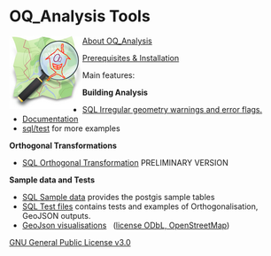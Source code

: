 # OQ_Analysis Tools         

<img align="left" width="132" height="132" src="img/OQi_132.png">

[About OQ_Analysis](README.md)

[Prerequisites & Installation](docs/Installation.md)


Main features:

**Building Analysis** 

- [SQL Irregular geometry warnings and error flags.](https://github.com/pierzen/OQ_Analysis/blob/master/sql/Analysis/OQ_01_Analysis_Table_Ways_Topology.sql)
- [Documentation](docs/OQ_01_Building_Analysis%20-%20Buildings%20Topological%20evaluation%20and%20Form%20analysis.md)
- [sql/test](https://github.com/pierzen/OQ_Analysis/blob/master/sql/test) for more examples

**Orthogonal Transformations**

- [SQL Orthogonal Transformation](https://github.com/pierzen/OQ_Analysis/blob/master/sql/Orthogonal/OQ_Orthogonal.sql) PRELIMINARY VERSION

**Sample data and Tests**

- [SQL Sample data](https://github.com/pierzen/OQ_Analysis/blob/master/sql/test/OQ_Sample_Data.sql) provides the postgis sample tables
- [SQL Test files](https://github.com/pierzen/OQ_Analysis/blob/master/sql/test) contains tests and examples of Orthogonalisation, GeoJSON outputs.
- [GeoJson visualisations](https://github.com/pierzen/OQ_Analysis/blob/master/sql/test/geojson) &nbsp; ([license ODbL, OpenStreetMap](https://www.openstreetmap.org/copyright))

[GNU General Public License v3.0](LICENSE)
